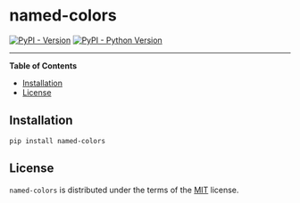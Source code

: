 # named-colors

[![PyPI - Version](https://img.shields.io/pypi/v/named-colors.svg)](https://pypi.org/project/named-colors)
[![PyPI - Python Version](https://img.shields.io/pypi/pyversions/named-colors.svg)](https://pypi.org/project/named-colors)

-----

**Table of Contents**

- [Installation](#installation)
- [License](#license)

## Installation

```console
pip install named-colors
```

## License

`named-colors` is distributed under the terms of the [MIT](https://spdx.org/licenses/MIT.html) license.

